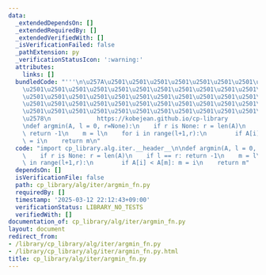 ```yaml
---
data:
  _extendedDependsOn: []
  _extendedRequiredBy: []
  _extendedVerifiedWith: []
  _isVerificationFailed: false
  _pathExtension: py
  _verificationStatusIcon: ':warning:'
  attributes:
    links: []
  bundledCode: "'''\n\u257A\u2501\u2501\u2501\u2501\u2501\u2501\u2501\u2501\u2501\u2501\
    \u2501\u2501\u2501\u2501\u2501\u2501\u2501\u2501\u2501\u2501\u2501\u2501\u2501\
    \u2501\u2501\u2501\u2501\u2501\u2501\u2501\u2501\u2501\u2501\u2501\u2501\u2501\
    \u2501\u2501\u2501\u2501\u2501\u2501\u2501\u2501\u2501\u2501\u2501\u2501\u2501\
    \u2501\u2501\u2501\u2501\u2501\u2501\u2501\u2501\u2501\u2501\u2501\u2501\u2501\
    \u2578\n             https://kobejean.github.io/cp-library               \n'''\n\
    \ndef argmin(A, l = 0, r=None):\n    if r is None: r = len(A)\n    if l == r:\
    \ return -1\n    m = l\n    for i in range(l+1,r):\n        if A[i] < A[m]: m\
    \ = i\n    return m\n"
  code: "import cp_library.alg.iter.__header__\n\ndef argmin(A, l = 0, r=None):\n\
    \    if r is None: r = len(A)\n    if l == r: return -1\n    m = l\n    for i\
    \ in range(l+1,r):\n        if A[i] < A[m]: m = i\n    return m"
  dependsOn: []
  isVerificationFile: false
  path: cp_library/alg/iter/argmin_fn.py
  requiredBy: []
  timestamp: '2025-03-12 22:12:43+09:00'
  verificationStatus: LIBRARY_NO_TESTS
  verifiedWith: []
documentation_of: cp_library/alg/iter/argmin_fn.py
layout: document
redirect_from:
- /library/cp_library/alg/iter/argmin_fn.py
- /library/cp_library/alg/iter/argmin_fn.py.html
title: cp_library/alg/iter/argmin_fn.py
---
```

